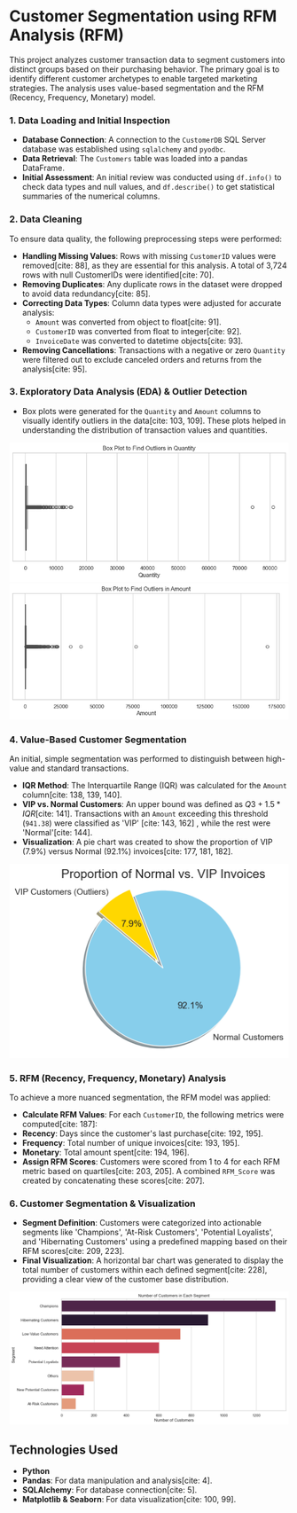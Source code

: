 # Customer Segmentation using RFM Analysis (RFM)

This project analyzes customer transaction data to segment customers into distinct groups based on their purchasing behavior. The primary goal is to identify different customer archetypes to enable targeted marketing strategies. The analysis uses value-based segmentation and the RFM (Recency, Frequency, Monetary) model.

### 1. Data Loading and Initial Inspection

- **Database Connection**: A connection to the `CustomerDB` SQL Server database was established using `sqlalchemy` and `pyodbc`.
- **Data Retrieval**: The `Customers` table was loaded into a pandas DataFrame.
- **Initial Assessment**: An initial review was conducted using `df.info()` to check data types and null values, and `df.describe()` to get statistical summaries of the numerical columns.

### 2. Data Cleaning

To ensure data quality, the following preprocessing steps were performed:

-  **Handling Missing Values**: Rows with missing `CustomerID` values were removed[cite: 88], as they are essential for this analysis.  A total of 3,724 rows with null CustomerIDs were identified[cite: 70].
-  **Removing Duplicates**: Any duplicate rows in the dataset were dropped to avoid data redundancy[cite: 85].
- **Correcting Data Types**: Column data types were adjusted for accurate analysis:
  -  `Amount` was converted from object to float[cite: 91].
  -  `CustomerID` was converted from float to integer[cite: 92].
  -  `InvoiceDate` was converted to datetime objects[cite: 93].
-  **Removing Cancellations**: Transactions with a negative or zero `Quantity` were filtered out to exclude canceled orders and returns from the analysis[cite: 95].

### 3. Exploratory Data Analysis (EDA) & Outlier Detection

-  Box plots were generated for the `Quantity` and `Amount` columns to visually identify outliers in the data[cite: 103, 109]. These plots helped in understanding the distribution of transaction values and quantities.

![Box Plot for Quantity](./images/boxplot_quantity.png)
![Box Plot for Amount](./images/boxplot_amount.png)

### 4. Value-Based Customer Segmentation

An initial, simple segmentation was performed to distinguish between high-value and standard transactions.

-  **IQR Method**: The Interquartile Range (IQR) was calculated for the `Amount` column[cite: 138, 139, 140].
-  **VIP vs. Normal Customers**: An upper bound was defined as $Q3 + 1.5 * IQR$[cite: 141].  Transactions with an `Amount` exceeding this threshold (`941.38`) were classified as 'VIP' [cite: 143, 162] , while the rest were 'Normal'[cite: 144].
-  **Visualization**: A pie chart was created to show the proportion of VIP (7.9%) versus Normal (92.1%) invoices[cite: 177, 181, 182].


![Proportion of Normal vs. VIP Invoices](./images/pie_chart_vip.png)


### 5. RFM (Recency, Frequency, Monetary) Analysis

To achieve a more nuanced segmentation, the RFM model was applied:

-  **Calculate RFM Values**: For each `CustomerID`, the following metrics were computed[cite: 187]:
  -  **Recency**: Days since the customer's last purchase[cite: 192, 195].
  -  **Frequency**: Total number of unique invoices[cite: 193, 195].
  -  **Monetary**: Total amount spent[cite: 194, 196].
-  **Assign RFM Scores**: Customers were scored from 1 to 4 for each RFM metric based on quartiles[cite: 203, 205].  A combined `RFM_Score` was created by concatenating these scores[cite: 207].

### 6. Customer Segmentation & Visualization

-  **Segment Definition**: Customers were categorized into actionable segments like 'Champions', 'At-Risk Customers', 'Potential Loyalists', and 'Hibernating Customers' using a predefined mapping based on their RFM scores[cite: 209, 223].
-  **Final Visualization**: A horizontal bar chart was generated to display the total number of customers within each defined segment[cite: 228], providing a clear view of the customer base distribution.

![Number of Customers in Each Segment](./images/bar_chart_segments.png)

## Technologies Used

- **Python**
-  **Pandas**: For data manipulation and analysis[cite: 4].
-  **SQLAlchemy**: For database connection[cite: 5].
-  **Matplotlib & Seaborn**: For data visualization[cite: 100, 99].
